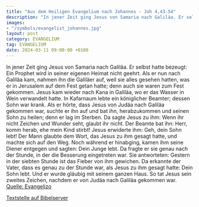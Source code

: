 ```yaml
---
title: "Aus dem Heiligen Evangelium nach Johannes - Joh 4,43-54"
description: "In jener Zeit ging Jesus von Samaria nach Galiläa. Er selbst hatte bezeugt: Ein Prophet wird in seiner eigenen Heimat nicht geehrt. Als er nun nach Galiläa kam, nahmen ihn die Galiläer auf, weil sie alles gesehen hatten, was er in Jerusalem auf dem Fest getan hatte; denn auch sie...."
images:
- "/symbols/evangelist_johannes.jpg"
layout: post
category: EVANGELIUM
tag: EVANGELIUM
date: 2024-03-11 09:00:00 +0100
---
```

In jener Zeit ging Jesus von Samaria nach Galiläa.
Er selbst hatte bezeugt: Ein Prophet wird in seiner eigenen Heimat nicht geehrt.
Als er nun nach Galiläa kam, nahmen ihn die Galiläer auf, weil sie alles gesehen hatten, was er in Jerusalem auf dem Fest getan hatte; denn auch sie waren zum Fest gekommen.<!--more-->
Jesus kam wieder nach Kana in Galiläa, wo er das Wasser in Wein verwandelt hatte. In Kafarnaum lebte ein königlicher Beamter; dessen Sohn war krank.
Als er hörte, dass Jesus von Judäa nach Galiläa gekommen war, suchte er ihn auf und bat ihn, herabzukommen und seinen Sohn zu heilen; denn er lag im Sterben.
Da sagte Jesus zu ihm: Wenn ihr nicht Zeichen und Wunder seht, glaubt ihr nicht.
Der Beamte bat ihn: Herr, komm herab, ehe mein Kind stirbt!
Jesus erwiderte ihm: Geh, dein Sohn lebt! Der Mann glaubte dem Wort, das Jesus zu ihm gesagt hatte, und machte sich auf den Weg.
Noch während er hinabging, kamen ihm seine Diener entgegen und sagten: Dein Junge lebt.
Da fragte er sie genau nach der Stunde, in der die Besserung eingetreten war. Sie antworteten: Gestern in der siebten Stunde ist das Fieber von ihm gewichen.
Da erkannte der Vater, dass es genau zu der Stunde war, als Jesus zu ihm gesagt hatte: Dein Sohn lebt. Und er wurde gläubig mit seinem ganzen Haus.
So tat Jesus sein zweites Zeichen, nachdem er von Judäa nach Galiläa gekommen war.<br>
[Quelle: Evangelizo](https://evangeliumtagfuertag.org/DE/gospel)

[Textstelle auf Bibelserver](https://www.bibleserver.com/EU/Johannes4,43-54)
